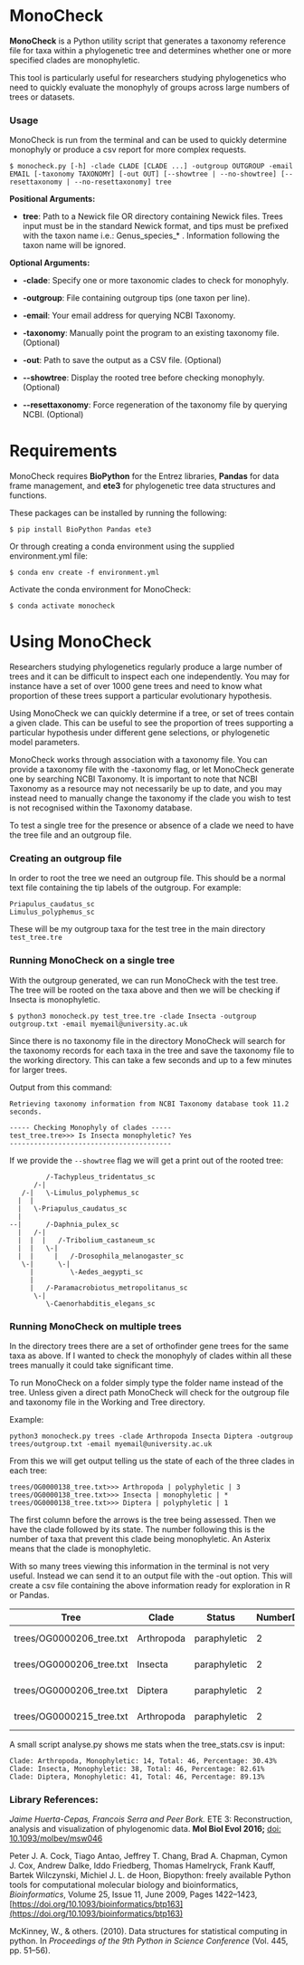 # MonoCheck

**MonoCheck**  is a Python utility script that generates a taxonomy reference file for taxa within a phylogenetic tree and determines whether one or more specified clades are monophyletic.

This tool is particularly useful for researchers studying phylogenetics who need to quickly evaluate the monophyly of groups across large numbers of trees or datasets.

### Usage

MonoCheck is run from the terminal and can be used to quickly determine monophyly or produce a csv report for more complex requests.

    $ monocheck.py [-h] -clade CLADE [CLADE ...] -outgroup OUTGROUP -email EMAIL [-taxonomy TAXONOMY] [-out OUT] [--showtree | --no-showtree] [--resettaxonomy | --no-resettaxonomy] tree
    
**Positional Arguments:**

 - **tree**: Path to a Newick file OR directory containing Newick files.
	Trees input must be in the standard Newick format, and tips must be prefixed with the taxon name i.e.: Genus_species_* . Information following the taxon name will be ignored.

**Optional Arguments:**

 - **-clade**: Specify one or more taxonomic clades to check for monophyly.

 - **-outgroup**: File containing outgroup tips (one taxon per line).

 - **-email**: Your email address for querying NCBI Taxonomy.

 - **-taxonomy**: Manually point the program to an existing taxonomy file. (Optional)

 - **-out**: Path to save the output as a CSV file. (Optional)

 - **--showtree**: Display the rooted tree before checking monophyly. (Optional)

 - **--resettaxonomy**: Force regeneration of the taxonomy file by querying NCBI. (Optional)

# Requirements

MonoCheck requires **BioPython** for the Entrez libraries, **Pandas** for data frame management, and **ete3** for phylogenetic tree data structures and functions.

These packages can be installed by running the following:

    $ pip install BioPython Pandas ete3

Or through creating a conda environment using the supplied environment.yml file:

    $ conda env create -f environment.yml

Activate the conda environment for MonoCheck:

    $ conda activate monocheck

# Using MonoCheck

Researchers studying phylogenetics regularly produce a large number of trees and it can be difficult to inspect each one independently. You may for instance have a set of over 1000 gene trees and need to know what proportion of these trees support a particular evolutionary hypothesis. 

Using MonoCheck we can quickly determine if a tree, or set of trees contain a given clade. This can be useful to see the proportion of trees supporting a particular hypothesis under different gene selections, or phylogenetic model parameters.

MonoCheck works through association with a taxonomy file. You can provide a taxonomy file with the -taxonomy flag, or let MonoCheck generate one by searching NCBI Taxonomy. It is important to note that NCBI Taxonomy as a resource may not necessarily be up to date, and you may instead need to manually change the taxonomy if the clade you wish to test is not recognised within the Taxonomy database.

To test a single tree for the presence or absence of a clade we need to have the tree file and an outgroup file.

### Creating an outgroup file

In order to root the tree we need an outgroup file. This should be a normal text file containing the tip labels of the outgroup. For example:

    Priapulus_caudatus_sc
	Limulus_polyphemus_sc

These will be my outgroup taxa for the test tree in the main directory `test_tree.tre`

### Running MonoCheck on a single tree

With the outgroup generated, we can run MonoCheck with the test tree. The tree will be rooted on the taxa above and then we will be checking if Insecta is monophyletic.

    $ python3 monocheck.py test_tree.tre -clade Insecta -outgroup outgroup.txt -email myemail@university.ac.uk

Since there is no taxonomy file in the directory MonoCheck will search for the taxonomy records for each taxa in the tree and save the taxonomy file to the working directory. This can take a few seconds and up to a few minutes for larger trees.

Output from this command:

    Retrieving taxonomy information from NCBI Taxonomy database took 11.2 seconds.

    ----- Checking Monophyly of clades -----
    test_tree.tre>>> Is Insecta monophyletic? Yes
    ----------------------------------------

If we provide the `--showtree` flag we will get a print out of the rooted tree:


             /-Tachypleus_tridentatus_sc
          /-|
       /-|   \-Limulus_polyphemus_sc
      |  |
      |   \-Priapulus_caudatus_sc
      |
    --|      /-Daphnia_pulex_sc
      |   /-|
      |  |  |   /-Tribolium_castaneum_sc
      |  |   \-|
      |  |     |   /-Drosophila_melanogaster_sc
       \-|      \-|
         |         \-Aedes_aegypti_sc
         |
         |   /-Paramacrobiotus_metropolitanus_sc
          \-|
             \-Caenorhabditis_elegans_sc


 ### Running MonoCheck on multiple trees

In the directory trees there are a set of orthofinder gene trees for the same taxa as above. If I wanted to check the monophyly of clades within all these trees manually it could take significant time.

To run MonoCheck on a folder simply type the folder name instead of the tree. Unless given a direct path MonoCheck will check for the outgroup file and taxonomy file in the Working and Tree directory.

Example:

    python3 monocheck.py trees -clade Arthropoda Insecta Diptera -outgroup trees/outgroup.txt -email myemail@university.ac.uk

From this we will get output telling us the state of each of the three clades in each tree:

    trees/OG0000138_tree.txt>>> Arthropoda | polyphyletic | 3
    trees/OG0000138_tree.txt>>> Insecta | monophyletic | *
    trees/OG0000138_tree.txt>>> Diptera | polyphyletic | 1

The first column before the arrows is the tree being assessed. Then we have the clade followed by its state. The number following this is the number of taxa that prevent this clade being monophyletic. An Asterix means that the clade is monophyletic.

With so many trees viewing this information in the terminal is not very useful. Instead we can send it to an output file with the -out option. This will create a csv file containing the above information ready for exploration in R or Pandas.

|Tree|Clade|Status|NumberDisrupting|DisruptingTaxa|
|---|---|---|---|---|
|trees/OG0000206_tree.txt|Arthropoda|paraphyletic|2|"['Caenorhabditis_elegans', 'Paramacrobiotus_metropolitanus']"|
|trees/OG0000206_tree.txt|Insecta|paraphyletic|2|"['Caenorhabditis_elegans', 'Paramacrobiotus_metropolitanus']"|
|trees/OG0000206_tree.txt|Diptera|paraphyletic|2|"['Caenorhabditis_elegans', 'Paramacrobiotus_metropolitanus']"|
|trees/OG0000215_tree.txt|Arthropoda|paraphyletic|2|"['Caenorhabditis_elegans', 'Paramacrobiotus_metropolitanus']"|

A small script analyse.py shows me stats when the tree_stats.csv is input:

    Clade: Arthropoda, Monophyletic: 14, Total: 46, Percentage: 30.43%
    Clade: Insecta, Monophyletic: 38, Total: 46, Percentage: 82.61%
    Clade: Diptera, Monophyletic: 41, Total: 46, Percentage: 89.13%

### Library References:
_Jaime Huerta-Cepas, Francois Serra and Peer Bork._ ETE 3: Reconstruction, analysis and visualization of phylogenomic data. **Mol Biol Evol 2016;**  [doi: 10.1093/molbev/msw046](http://mbe.oxfordjournals.org/content/early/2016/03/21/molbev.msw046 "link to citation reference")

Peter J. A. Cock, Tiago Antao, Jeffrey T. Chang, Brad A. Chapman, Cymon J. Cox, Andrew Dalke, Iddo Friedberg, Thomas Hamelryck, Frank Kauff, Bartek Wilczynski, Michiel J. L. de Hoon, Biopython: freely available Python tools for computational molecular biology and bioinformatics, _Bioinformatics_, Volume 25, Issue 11, June 2009, Pages 1422–1423, [https://doi.org/10.1093/bioinformatics/btp163](https://doi.org/10.1093/bioinformatics/btp163)

McKinney, W., & others. (2010). Data structures for statistical computing in python. In _Proceedings of the 9th Python in Science Conference_ (Vol. 445, pp. 51–56).
